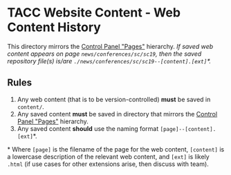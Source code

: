 # TACC Website Content - Web Content History

This directory mirrors the [Control Panel "Pages"][cp-pages] hierarchy. _If saved web content appears on page `news/conferences/sc/sc19`, then the saved repository file(s) is/are `./news/conferences/sc/sc19--[content].[ext]`\*._

## Rules

1. Any web content (that is to be version-controlled) **must** be saved in `content/`.
2. Any saved content **must** be saved in directory that mirrors the [Control Panel "Pages"][cp-pages] hierarchy.
3. Any saved content **should** use the naming format `[page]--[content].[ext]`\*.

<!-- Footnotes (newlines after each are required for formatting) -->

\* Where `[page]` is the filename of the page for the web content, `[content]` is a lowercase description of the relevant web content, and `[ext]` is likely `.html` (if use cases for other extensions arise, then discuss with team).

<!-- References (recommended for all links) -->

[cp-pages]: https://www.tacc.utexas.edu/group/control_panel/manage?p_p_id=156&p_p_lifecycle=0&p_p_state=maximized&p_p_mode=view&doAsGroupId=1084364 "Control Panel > Website > Pages > Public Pages"

